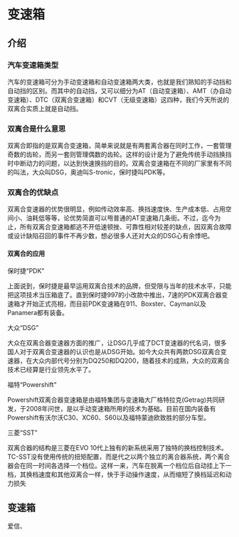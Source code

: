 # 变速箱

## 介绍

### 汽车变速箱类型

汽车的变速箱可分为手动变速箱和自动变速箱两大类，也就是我们熟知的手动挡和自动挡的区别。而其中的自动挡，又可以细分为AT（自动变速箱）、AMT（办自动变速箱）、DTC（双离合变速箱）和CVT（无级变速箱）这四种，我们今天所说的双离合实质上就是自动挡。


### 双离合是什么意思

双离合即指的是双离合变速箱，简单来说就是有两套离合器在同时工作，一套管理奇数的齿轮，而另一套则管理偶数的齿轮。这样的设计是为了避免传统手动挡换挡时中断动力的问题，以达到快速换挡的目的。双离合变速箱在不同的厂家里有不同的叫法，大众叫DSG，奥迪叫S-tronic，保时捷叫PDK等。


### 双离合的优缺点

双离合变速器的优势很明显，例如传动效率高、换挡速度快、生产成本低、占用空间小、油耗低等等，论优势简直可以甩普通的AT变速箱几条街。不过，迄今为止，所有双离合变速箱都逃不开低速顿挫、可靠性相对较差的缺点，因双离合故障或设计缺陷召回的事件不再少数，想必很多人还对大众的DSG心有余悸吧。

#### 双离合的应用

保时捷“PDK”

上面说到，保时捷是最早运用双离合技术的品牌，但受限与当年的技术水平，只能把这项技术当压箱底了。直到保时捷997的小改款中推出，7速的PDK双离合器变速箱才开始正式亮相，而目前PDK变速箱在911、Boxster、Cayman以及Panamera都有装备。

大众“DSG”

大众在双离合器变速器方面的推广，让DSG几乎成了DCT变速器的代名词，很多国人对于双离合变速器的认识也是从DSG开始。如今大众共有两款DSG双离合变速器，在大众内部代号分别为DQ250和DQ200，随着技术的成熟，大众的双离合技术已经算是行业领先水平了。

福特“Powershift”

Powershift双离合器变速箱是由福特集团与变速箱大厂格特拉克(Getrag)共同研发，于2008年问世，是以手动变速箱所用的技术为基础。目前在国内装备有Powershift有沃尔沃C30、XC60、S60以及福特蒙迪欧致胜的部分车型。


三菱“SST”

双离合器的结构是三菱在EVO 10代上独有的新系统采用了独特的换档控制技术。TC-SST没有使用传统的扭矩配置，而是代之以两个独立的离合器系统，两个离合器会在同一时间各选择一个档位。这样一来，汽车在脱离一个档位后自动挂上下一档，其换档速度和其他双离合一样，快于手动操作速度，从而缩短了换档延迟和动力损失


## 变速箱

爱信、